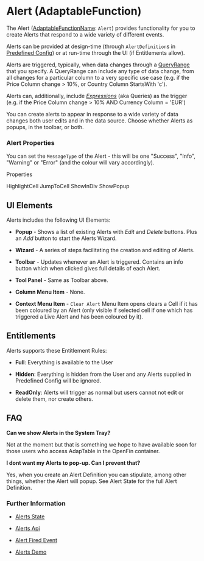 # Alert (AdaptableFunction)

The Alert ([AdaptableFunctionName](https://api.adaptabletools.com/modules/_src_predefinedconfig_common_types_.html#adaptablefunctionname): `Alert`) provides functionality for you to create Alerts that respond to a wide variety of different events.

Alerts can be provided at design-time (through `AlertDefinition`s in [Predefined Config](https://api.adaptabletools.com/interfaces/_src_predefinedconfig_alertstate_.alertstate.html)) or at run-time through the UI (if Entitlements allow).

Alerts are triggered, typically, when data changes through a [QueryRange](https://api.adaptabletools.com/interfaces/_src_predefinedconfig_common_expression_.queryrange.html) that you specify.  A QueryRange can include any type of data change, from all changes for a particular column to a very specific use case (e.g. if the Price Column change > 10%, or Country Column StartsWith 'c').

Alerts can, additionally, include [*Expressions*](https://api.adaptabletools.com/classes/_src_predefinedconfig_common_expression_.expression.html) (aka Queries) as the trigger (e.g. if the Price Column change > 10% AND Currency Column = 'EUR')

You can create alerts to appear in response to a wide variety of data changes both user edits and in the data source. Choose whether Alerts as popups, in the toolbar, or both.

### Alert Properties

You can set the `MessageType` of the Alert - this will be one "Success", "Info", "Warning" or "Error" (and the colour will vary accordingly).

Properties

HighlightCell
JumpToCell
ShowInDiv
ShowPopup



## UI Elements
Alerts includes the following UI Elements:

- **Popup** - Shows a list of existing Alerts with *Edit* and *Delete* buttons.  Plus an *Add* button to start the Alerts Wizard.

- **Wizard** - A series of steps facilitating the creation and editing of Alerts.

- **Toolbar** - Updates whenever an Alert is triggered.  Contains an info button which when clicked gives full details of each Alert.

- **Tool Panel** - Same as Toolbar above.

- **Column Menu Item** - None.

- **Context Menu Item** - `Clear Alert` Menu Item opens clears a Cell if it has been coloured by an Alert (only visible if selected cell if one which has triggered a Live Alert and has been coloured by it).

## Entitlements
Alerts supports these Entitlement Rules:

- **Full**: Everything is available to the User

- **Hidden**: Everything is hidden from the User and any Alerts supplied in Predefined Config will be ignored.

- **ReadOnly**: Alerts will trigger as normal but users cannot not edit or delete them, nor create others.

## FAQ

**Can we show Alerts in the System Tray?**

Not at the moment but that is something we hope to have available soon for those users who access AdapTable in the OpenFin container.

**I dont want my Alerts to pop-up. Can I prevent that?**

Yes, when you create an Alert Definition you can stipulate, among other things, whether the Alert will popup. See Alert State for the full Alert Definition.


### Further Information

- [Alerts State](https://api.adaptabletools.com/interfaces/_src_predefinedconfig_alertstate_.alertstate.html)

- [Alerts Api](https://api.adaptabletools.com/interfaces/_src_api_alertapi_.alertapi.html)

- [Alert Fired Event](https://api.adaptabletools.com/interfaces/_src_api_events_alertfired_.alertfiredeventargs.html)

- [Alerts Demo](https://demo.adaptabletools.com/alertsmessages/aggridalertdemo)

